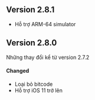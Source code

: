 ## Version 2.8.1

- Hỗ trợ ARM-64 simulator

## Version 2.8.0

Những thay đổi kể từ version 2.7.2

<!-- #### Added -->
<!-- #### Fixed -->

#### Changed

- Loại bỏ bitcode
- Hỗ trợ iOS 11 trở lên

<!-- #### Deprecated -->
<!-- #### Removed -->
<!-- #### Security -->
